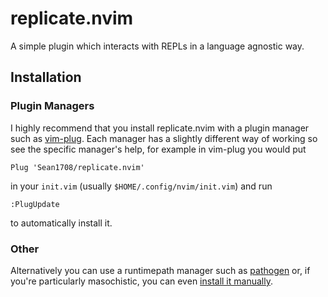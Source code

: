 # replicate.nvim

A simple plugin which interacts with REPLs in a language agnostic way.

## Installation

### Plugin Managers

I highly recommend that you install replicate.nvim with a plugin manager such as [vim-plug]. Each
manager has a slightly different way of working so see the specific manager's help, for example in
vim-plug you would put

    Plug 'Sean1708/replicate.nvim'

in your `init.vim` (usually `$HOME/.config/nvim/init.vim`) and run

    :PlugUpdate

to automatically install it.

[vim-plug]: https://github.com/junegunn/vim-plug

### Other

Alternatively you can use a runtimepath manager such as [pathogen] or, if you're particularly
masochistic, you can even
[install it manually](http://vimdoc.sourceforge.net/htmldoc/usr_05.html#05.4).

[pathogen]: https://github.com/tpope/vim-pathogen
